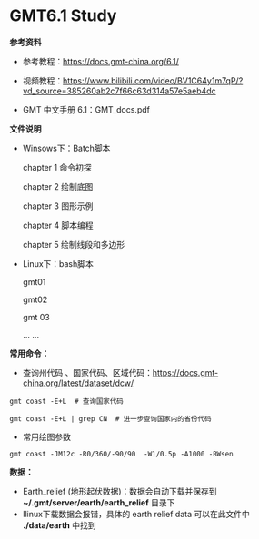# GMT6.1 Study

**参考资料**

- 参考教程：https://docs.gmt-china.org/6.1/

- 视频教程：https://www.bilibili.com/video/BV1C64y1m7qP/?vd_source=385260ab2c7f66c63d314a57e5aeb4dc
- GMT 中文手册 6.1：GMT_docs.pdf



**文件说明**

- Winsows下：Batch脚本

  chapter 1 命令初探

  chapter 2 绘制底图

  chapter 3 图形示例

  chapter 4 脚本编程

  chapter 5 绘制线段和多边形

- Linux下：bash脚本 

  gmt01

  gmt02

  gmt 03

  ... ...



**常用命令：**

- 查询州代码 、国家代码、区域代码：https://docs.gmt-china.org/latest/dataset/dcw/

```shell
gmt coast -E+L  # 查询国家代码

gmt coast -E+L | grep CN  # 进一步查询国家内的省份代码
```

- 常用绘图参数 

```shell
gmt coast -JM12c -R0/360/-90/90  -W1/0.5p -A1000 -BWsen
```



**数据：**

- Earth_relief (地形起伏数据)：数据会自动下载并保存到 **~/.gmt/server/earth/earth_relief** 目录下
- llinux下载数据会报错，具体的 earth relief data 可以在此文件中  **./data/earth**  中找到
